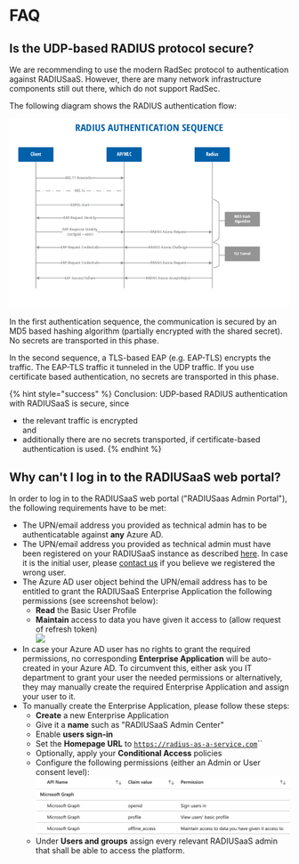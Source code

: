 # FAQ

## Is the UDP-based RADIUS protocol secure?

We are recommending to use the modern RadSec protocol to authentication against RADIUSaaS. However, there are many network infrastructure components still out there, which do not support RadSec.

The following diagram shows the RADIUS authentication flow:

![](../.gitbook/assets/radius-authentication-sequence.png)

In the first authentication sequence, the communication is secured by an MD5 based hashing algorithm (partially encrypted with the shared secret). No secrets are transported in this phase.

In the second sequence, a TLS-based EAP (e.g. EAP-TLS) encrypts the traffic. The EAP-TLS traffic it tunneled in the UDP traffic. If you use certificate based authentication, no secrets are transported in this phase.

{% hint style="success" %}
Conclusion: UDP-based RADIUS authentication with RADIUSaaS is secure, since&#x20;

* the relevant traffic is encrypted\
  and
* additionally there are no secrets transported, if certificate-based authentication is used.
{% endhint %}

## Why can't I log in to the RADIUSaaS web portal?

In order to log in to the RADIUSaaS web portal ("RADIUSaas Admin Portal"), the following requirements have to be met:

* The UPN/email address you provided as technical admin has to be authenticatable against **any** Azure AD.
* The UPN/email address you provided as technical admin must have been registered on your RADIUSaaS instance as described [here](../portal/settings/permissions.md). In case it is the initial user, please [contact us](https://www.radius-as-a-service.com/help/) if you believe we registered the wrong user.
* The Azure AD user object behind the UPN/email address has to be entitled to grant the RADIUSaaS Enterprise Application the following permissions (see screenshot below):
  * **Read** the Basic User Profile
  * **Maintain** access to data you have given it access to (allow request of refresh token)\
    ![](../.gitbook/assets/Screenshot\_2022-04-11\_at\_09\_31\_26.png)
* In case your Azure AD user has no rights to grant the required permissions, no corresponding **Enterprise Application** will be auto-created in your Azure AD. To circumvent this, either ask you IT department to grant your user the needed permissions or alternatively, they may manually create the required Enterprise Application and assign your user to it.
* To manually create the Enterprise Application, please follow these steps:
  * **Create** a new Enterprise Application
  * Give it a **name** such as "RADIUSaaS Admin Center"
  * Enable **users sign-in**
  * Set the **Homepage URL** to [`https://radius-as-a-service.com`](https://radius-as-a-service.com)``
  * Optionally, apply your **Conditional Access** policies
  * Configure the following permissions (either an Admin or User consent level):\
    ![](<../.gitbook/assets/image (78).png>)
  * Under **Users and groups** assign every relevant RADIUSaaS admin that shall be able to access the platform.
